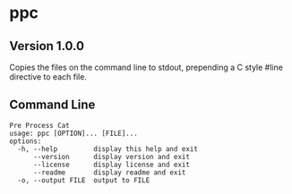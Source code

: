 # ppc

## Version 1.0.0

Copies the files on the command line to stdout, prepending a C style #line directive to each file.

## Command Line

```
Pre Process Cat
usage: ppc [OPTION]... [FILE]...
options:
  -h, --help         display this help and exit
      --version      display version and exit
      --license      display license and exit
      --readme       display readme and exit
  -o, --output FILE  output to FILE
```
